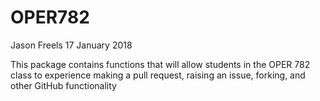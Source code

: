 OPER782
================
Jason Freels
17 January 2018

<!--don't edit README.md go to README.Rmd instead-->
This package contains functions that will allow students in the OPER 782 class to experience making a pull request, raising an issue, forking, and other GitHub functionality
